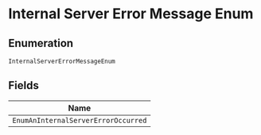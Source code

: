 
# Internal Server Error Message Enum

## Enumeration

`InternalServerErrorMessageEnum`

## Fields

| Name |
|  --- |
| `EnumAnInternalServerErrorOccurred` |

